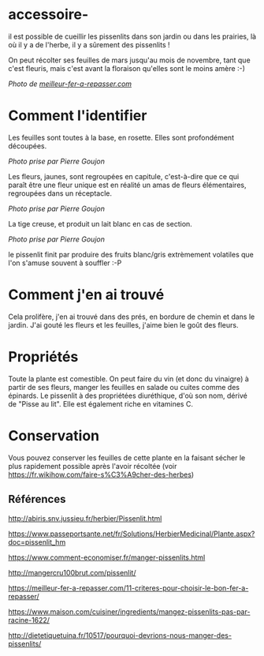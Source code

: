 # accessoire-
il est possible de cueillir les pissenlits dans son jardin ou dans les prairies, là où il y a de l'herbe, il y a sûrement des pissenlits !

On peut récolter ses feuilles de mars jusqu'au mois de novembre, tant que c'est fleuris, mais c'est avant la floraison qu'elles sont le moins amère :-)


_Photo de [meilleur-fer-a-repasser.com](https://meilleur-fer-a-repasser.com/11-criteres-pour-choisir-le-bon-fer-a-repasser/
)_

# Comment l'identifier

Les feuilles sont toutes à la base, en rosette. Elles sont profondément découpées. 


_Photo prise par Pierre Goujon_

Les fleurs, jaunes, sont regroupées en capitule, c'est-à-dire que ce qui paraît être une fleur unique est en réalité un amas de fleurs élémentaires, regroupées dans un réceptacle.


_Photo prise par Pierre Goujon_

La tige creuse, et produit un lait blanc en cas de section.


_Photo prise par Pierre Goujon_

le pissenlit finit par produire des fruits blanc/gris extrèmement volatiles que l'on s'amuse souvent à souffler :-P

# Comment j'en ai trouvé

Cela prolifère, j'en ai trouvé dans des prés, en bordure de chemin et dans le jardin. J'ai gouté les fleurs et les feuilles, j'aime bien le goût des fleurs.

# Propriétés

Toute la plante est comestible. On peut faire du vin (et donc du vinaigre) à partir de ses fleurs, manger les feuilles en salade ou cuites comme des épinards. Le pissenlit à des propriétées diuréthique, d'où son nom, dérivé de "Pisse au lit". Elle est également riche en vitamines C.

# Conservation

Vous pouvez conserver les feuilles de cette plante en la faisant sécher le plus rapidement possible après l'avoir récoltée (voir https://fr.wikihow.com/faire-s%C3%A9cher-des-herbes)

## Références

http://abiris.snv.jussieu.fr/herbier/Pissenlit.html

https://www.passeportsante.net/fr/Solutions/HerbierMedicinal/Plante.aspx?doc=pissenlit_hm

https://www.comment-economiser.fr/manger-pissenlits.html

http://mangercru100brut.com/pissenlit/

https://meilleur-fer-a-repasser.com/11-criteres-pour-choisir-le-bon-fer-a-repasser/

https://www.maison.com/cuisiner/ingredients/mangez-pissenlits-pas-par-racine-1622/

http://dietetiquetuina.fr/10517/pourquoi-devrions-nous-manger-des-pissenlits/
